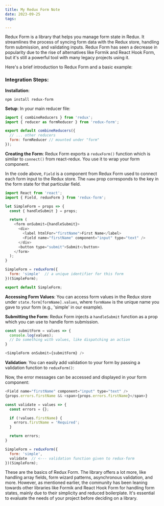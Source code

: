 ```yaml
---
title: My Redux Form Note
date: 2023-09-25
tags:

---
```


Redux Form is a library that helps you manage form state in Redux. It streamlines the process of syncing form data with the Redux store, handling form submission, and validating inputs. Redux Form has seen a decrease in popularity due to the rise of alternatives like Formik and React Hook Form, but it's still a powerful tool with many legacy projects using it.


Here's a brief introduction to Redux Form and a basic example:


### Integration Steps:


**Installation**:


```shell
npm install redux-form
```


**Setup**:
In your main reducer file:


```javascript
import { combineReducers } from 'redux';
import { reducer as formReducer } from 'redux-form';

export default combineReducers({
  // ... other reducers
  form: formReducer // mounted under "form"
});
```


**Creating the Form**:
Redux Form exports a `reduxForm()` function which is similar to `connect()` from react-redux. You use it to wrap your form component.


In the code above, `Field` is a component from Redux Form used to connect each form input to the Redux store. The `name` prop corresponds to the key in the form state for that particular field.


```javascript
import React from 'react';
import { Field, reduxForm } from 'redux-form';

let SimpleForm = props => {
  const { handleSubmit } = props;

  return (
    <form onSubmit={handleSubmit}>
      <div>
        <label htmlFor="firstName">First Name</label>
        <Field name="firstName" component="input" type="text" />
      </div>
      <button type="submit">Submit</button>
    </form>
  );
}

SimpleForm = reduxForm({
  form: 'simple'  // a unique identifier for this form
})(SimpleForm);

export default SimpleForm;
```


**Accessing Form Values**:
You can access form values in the Redux store under `state.form[formName].values`, where `formName` is the unique name you gave to your form (e.g., 'simple' in our example).


**Submitting the Form**:
Redux Form injects a `handleSubmit` function as a prop which you can use to handle form submission.


```javascript
const submitForm = values => {
  console.log(values);
  // Do something with values, like dispatching an action
}

<SimpleForm onSubmit={submitForm} />
```


**Validation**:
You can easily add validation to your form by passing a validation function to `reduxForm()`:


Now, the error messages can be accessed and displayed in your form component:


```javascript
<Field name="firstName" component="input" type="text" />
{props.errors.firstName && <span>{props.errors.firstName}</span>}
```


```javascript
const validate = values => {
  const errors = {};

  if (!values.firstName) {
    errors.firstName = 'Required';
  }

  return errors;
}

SimpleForm = reduxForm({
  form: 'simple',
  validate  // <--- validation function given to redux-form
})(SimpleForm);
```


These are the basics of Redux Form. The library offers a lot more, like handling array fields, form wizard patterns, asynchronous validation, and more. However, as mentioned earlier, the community has been leaning towards other libraries like Formik and React Hook Form for handling form states, mainly due to their simplicity and reduced boilerplate. It's essential to evaluate the needs of your project before deciding on a library.


